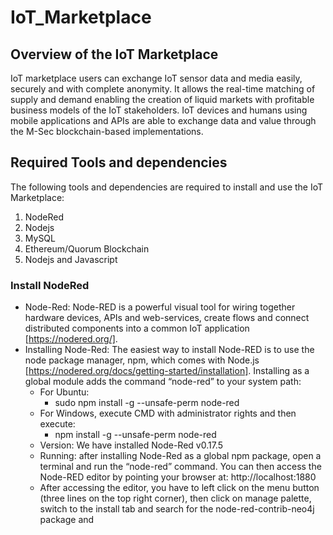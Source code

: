 # IoT_Marketplace

## Overview of the IoT Marketplace
IoT marketplace users can exchange IoT sensor data and media easily, securely and with complete anonymity. 
It allows the real-time matching of supply and demand enabling the creation of liquid markets with profitable business models of the IoT stakeholders.
IoT devices and humans using mobile applications and APIs are able to exchange data and value through the M-Sec blockchain-based implementations.



## Required Tools and dependencies
The following tools and dependencies are required to install and use the IoT Marketplace:
1. NodeRed
2. Nodejs
3. MySQL
4. Ethereum/Quorum Blockchain
5. Nodejs and Javascript

### Install NodeRed
* Node-Red: Node-RED is a powerful visual tool for wiring together hardware devices, APIs and web-services, create flows and connect distributed components into a common IoT application [https://nodered.org/].
* Installing Node-Red: The easiest way to install Node-RED is to use the node package manager, npm, which comes with Node.js [https://nodered.org/docs/getting-started/installation]. Installing as a global module adds the command “node-red” to your system path:
    * For Ubuntu:
         * sudo npm install -g --unsafe-perm node-red
    * For Windows, execute CMD with administrator rights and then execute:
         * npm install -g --unsafe-perm node-red
    * Version: We have installed Node-Red v0.17.5
    * Running: after installing Node-Red as a global npm package, open a terminal and run the “node-red” command. You can then access the Node-RED editor by pointing your browser at: http://localhost:1880
    * After accessing the editor, you have to left click on the menu button (three lines on the top right corner), then click on manage palette, switch to the install tab and search for the node-red-contrib-neo4j package and
